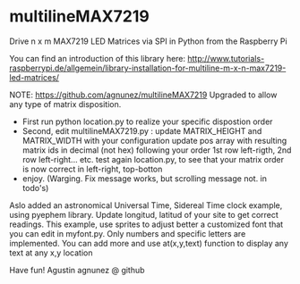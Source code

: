 multilineMAX7219
================

Drive n x m MAX7219 LED Matrices via SPI in Python from the Raspberry Pi

You can find an introduction of this library here: http://www.tutorials-raspberrypi.de/allgemein/library-installation-for-multiline-m-x-n-max7219-led-matrices/

NOTE: https://github.com/agnunez/multilineMAX7219
Upgraded to allow any type of matrix disposition. 
 - First run python location.py to realize your specific dispostion order
 - Second, edit multilineMAX7219.py :
     update MATRIX_HEIGHT and MATRIX_WIDTH with your configuration
     update pos array with resulting matrix ids in decimal (not hex)
      following your order 1st row left-rigth, 2nd row left-right... etc.
     test again location.py, to see that your matrix order is now correct
      in left-right, top-botton 
 - enjoy. (Warging. Fix message works, but scrolling message not. in todo's)

Aslo added an astronomical Universal Time, Sidereal Time clock example, using
pyephem library. Update longitud, latitud of your site to get correct readings.
This example, use sprites to adjust better a customized font that you can edit
in myfont.py. Only numbers and specific letters are implemented. You can add more and use at(x,y,text) function to display any text at any x,y location

Have fun!
Agustin
agnunez @ github

